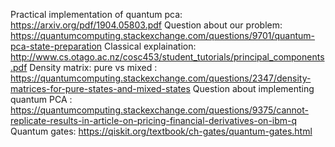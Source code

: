 Practical implementation of quantum pca: https://arxiv.org/pdf/1904.05803.pdf
Question about our problem: https://quantumcomputing.stackexchange.com/questions/9701/quantum-pca-state-preparation
Classical explaination: http://www.cs.otago.ac.nz/cosc453/student_tutorials/principal_components.pdf
Density matrix: pure vs mixed : https://quantumcomputing.stackexchange.com/questions/2347/density-matrices-for-pure-states-and-mixed-states
Question about implementing quantum PCA : https://quantumcomputing.stackexchange.com/questions/9375/cannot-replicate-results-in-article-on-pricing-financial-derivatives-on-ibm-q
Quantum gates: https://qiskit.org/textbook/ch-gates/quantum-gates.html